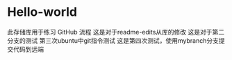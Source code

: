 # Hello-world
此存储库用于练习 GitHub 流程
这是对于readme-edits从库的修改
这是对于第二分支的测试
第三次ubuntu中git指令测试
这是第四次测试，使用mybranch分支提交代码到远端
